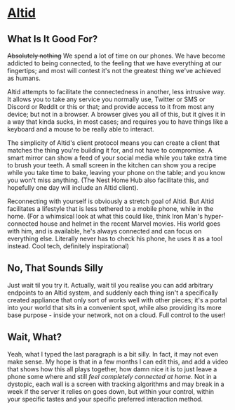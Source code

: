 # [Altid](https://altid.github.io)

## What Is It Good For?

~~Absolutely nothing~~
We spend a lot of time on our phones. We have become addicted to being connected, to the feeling that we have everything at our fingertips; and most will contest it's not the greatest thing we've achieved as humans. 

Altid attempts to facilitate the connectedness in another, less intrusive way.  It allows you to take any service you normally use, Twitter or SMS or Discord or Reddit or this or that; and provide access to it from most any device; but not in a browser. A browser gives you all of this, but it gives it in a way that kinda sucks, in most cases; and requires you to have things like a keyboard and a mouse to be really able to interact. 

The simplicity of Altid's client protocol means you can create a client that matches the thing you're building it for, and not have to compromise. A smart mirror can show a feed of your social media while you take extra time to brush your teeth. A small screen in the kitchen can show you a recipe while you take time to bake, leaving your phone on the table; and you know you won't miss anything. (The Nest Home Hub also facilitate this, and hopefully one day will include an Altid client). 

Reconnecting with yourself is obviously a stretch goal of Altid. But Altid facilitates a lifestyle that is less tethered to a mobile phone, while in the home. (For a whimsical look at what this could like, think Iron Man's hyper-connected house and helmet in the recent Marvel movies. His world goes with him, and is available, he's always connected and can focus on everything else. Literally never has to check his phone, he uses it as a tool instead. Cool tech, definitely inspirational)

## No, That Sounds Silly

Just wait til you try it. Actually, wait til you realise you can add arbitrary endpoints to an Altid system, and suddenly each thing isn't a specifically created appliance that only sort of works well with other pieces; it's a portal into your world that sits in a convenient spot, while also providing its more base purpose - inside your network, not on a cloud. Full control to the user! 

## Wait, What?

Yeah, what I typed the last paragraph is a bit silly. In fact, it may not even make sense. My hope is that in a few months I can edit this, and add a video that shows how this all plays together, how damn nice it is to just leave a phone some where and still _feel completely connected at home_. Not in a dystopic, each wall is a screen with tracking algorithms and may break in a week if the server it relies on goes down, but within your control, within your specific tastes and your specific preferred interaction method. 
